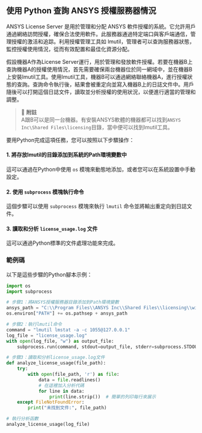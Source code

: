 使用 Python 查詢 ANSYS 授權服務器情況
---

ANSYS License Server 是用於管理和分配 ANSYS 軟件授權的系統。它允許用戶通過網絡訪問授權，確保合法使用軟件。此服務器通過特定端口與客戶端通信，管理授權的激活和追踪。利用授權管理工具如 lmutil，管理者可以查詢服務器狀態，監控授權使用情況，從而有效配置和最佳化資源分配。

假設機器A作為License Server運行，用於管理和發放軟件授權。若要在機器B上查詢機器A的授權使用情況，首先需要確保兩台機器位於同一網域中，並在機器B上安裝lmutil工具。使用lmutil工具，機器B可以通過網絡聯絡機器A，進行授權狀態的查詢。查詢命令執行後，結果會被重定向並寫入機器B上的日誌文件中。用戶隨後可以打開這個日誌文件，讀取並分析授權的使用狀況，以便進行適當的管理和調整。

>:memo: **附註** <br> A跟B可以是同一台機器。有安裝ANSYS軟體的機器都可以找到`ANSYS Inc\Shared Files\licensing`目錄，當中便可以找到lmutil工具。

要用Python完成這項任務，您可以按照以下步驟操作：

#### 1. 將存放lmutil的目錄添加到系統的Path環境變數中
這可以通過在Python中使用 `os` 模塊來動態地添加，或者您可以在系統設置中手動設定。

#### 2. 使用 `subprocess` 模塊執行命令

這個步驟可以使用 `subprocess` 模塊來執行 `lmutil` 命令並將輸出重定向到日誌文件。

#### 3. 讀取和分析 `license_usage.log` 文件
這可以通過Python標準的文件處理功能來完成。

### 範例碼
以下是這些步驟的Python腳本示例：

```python
import os
import subprocess

# 步驟1：將ANSYS授權服務器目錄添加到Path環境變數
ansys_path = "C:\\Program Files\\ANSYS Inc\\Shared Files\\licensing\\winx64"
os.environ["PATH"] += os.pathsep + ansys_path

# 步驟2：執行lmutil命令
command = "lmutil lmstat -a -c 1055@127.0.0.1"
log_file = "license_usage.log"
with open(log_file, "w") as output_file:
    subprocess.run(command, stdout=output_file, stderr=subprocess.STDOUT, shell=True)

# 步驟3：讀取和分析license_usage.log文件
def analyze_license_usage(file_path):
    try:
        with open(file_path, 'r') as file:
            data = file.readlines()
            # 在這裡加入分析代碼
            for line in data:
                print(line.strip())  # 簡單的列印每行來展示
    except FileNotFoundError:
        print("未找到文件:", file_path)

# 執行分析函數
analyze_license_usage(log_file)
```
